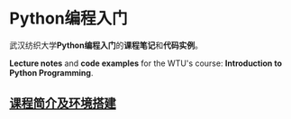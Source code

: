 # Python编程入门

武汉纺织大学**Python编程入门**的**课程笔记**和**代码实例**。

**Lecture notes** and **code examples** for the WTU's course: **Introduction to Python Programming**.

## [课程简介及环境搭建](Lec01-课程简介及环境搭建.md)


